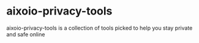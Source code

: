 # aixoio-privacy-tools
aixoio-privacy-tools is a collection of tools picked to help you stay private and safe online
